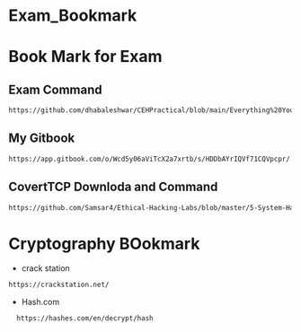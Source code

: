 # Exam_Bookmark

# Book Mark for Exam

## Exam Command
```bash
https://github.com/dhabaleshwar/CEHPractical/blob/main/Everything%20You%20Need.md
```

## My Gitbook

```bash
https://app.gitbook.com/o/Wcd5y06aViTcX2a7xrtb/s/HDDbAYrIQVf71CQVpcpr/
```

## CovertTCP Downloda and Command

```bash
https://github.com/Samsar4/Ethical-Hacking-Labs/blob/master/5-System-Hacking/10-Covert_TCP.md
```

# Cryptography BOokmark
- crack station

```bash
https://crackstation.net/
```

- Hash.com
```bash
  https://hashes.com/en/decrypt/hash
```
